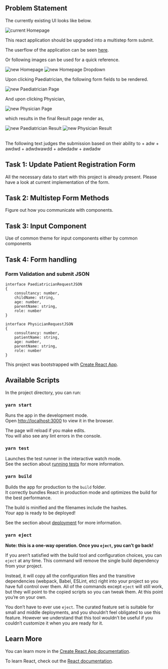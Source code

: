 ## Problem Statement

The currently existing UI looks like below.

![current Homepage](https://github.com/adhi729/test-app/blob/master/src/images/Current%20Homepage.png)

This react application should be upgraded into a multistep form submit.

The userflow of the application can be seen [here](https://xd.adobe.com/view/95b0322f-6582-468b-aebe-4522c550fa37-c0e3/).
<br />

Or following images can be used for a quick reference.

![new Homepage](https://github.com/adhi729/test-app/blob/master/src/images/New%20Homepage.png)
![new Homepage Dropdown](https://github.com/adhi729/test-app/blob/master/src/images/New%20Homepage%20Dropdown.png)

Upon clicking Paediatrician, the following form fields to be rendered.

![new Paediatrician Page](https://github.com/adhi729/test-app/blob/master/src/images/New%20Paediatrician%20Page.png)

And upon clicking Physician,

![new Physician Page](https://github.com/adhi729/test-app/blob/master/src/images/New%20Physician%20Page.png)

which results in  the final Result page render as,

![new Paediatrician  Result](https://github.com/adhi729/test-app/blob/master/src/images/New%20Paediatrician%20Result.png)
![new Physician  Result](https://github.com/adhi729/test-app/blob/master/src/images/New%20Physician%20Result.png)

<br />
The following text judges the submission based on their ability to
+ adw
+ awdwd
+ adwdwawdd
+ adwdadw
+ awdadw

<br />

## Task 1: Update Patient Registration Form

All the necessary data to start with this project is already present. Please have a look at current implementation of the form.

## Task 2: Multistep Form Methods

Figure out how you communicate with components.

## Task 3: Input Component

Use of common theme for input components either by common components  

## Task 4: Form handling

### Form Validation and submit JSON

    interface PaediatricianRequestJSON 
    {
        consultancy: number,
        childName: string,
        age: number,
        parentName: string,
        role: number
    }

    interface PhysicianRequestJSON 
    {
        consultancy: number,
        patientName: string,
        age: number,
        parentName: string,
        role: number
    }







This project was bootstrapped with [Create React App](https://github.com/facebook/create-react-app).

## Available Scripts

In the project directory, you can run:

### `yarn start`

Runs the app in the development mode.<br />
Open [http://localhost:3000](http://localhost:3000) to view it in the browser.

The page will reload if you make edits.<br />
You will also see any lint errors in the console.

### `yarn test`

Launches the test runner in the interactive watch mode.<br />
See the section about [running tests](https://facebook.github.io/create-react-app/docs/running-tests) for more information.

### `yarn build`

Builds the app for production to the `build` folder.<br />
It correctly bundles React in production mode and optimizes the build for the best performance.

The build is minified and the filenames include the hashes.<br />
Your app is ready to be deployed!

See the section about [deployment](https://facebook.github.io/create-react-app/docs/deployment) for more information.

### `yarn eject`

**Note: this is a one-way operation. Once you `eject`, you can’t go back!**

If you aren’t satisfied with the build tool and configuration choices, you can `eject` at any time. This command will remove the single build dependency from your project.

Instead, it will copy all the configuration files and the transitive dependencies (webpack, Babel, ESLint, etc) right into your project so you have full control over them. All of the commands except `eject` will still work, but they will point to the copied scripts so you can tweak them. At this point you’re on your own.

You don’t have to ever use `eject`. The curated feature set is suitable for small and middle deployments, and you shouldn’t feel obligated to use this feature. However we understand that this tool wouldn’t be useful if you couldn’t customize it when you are ready for it.

## Learn More

You can learn more in the [Create React App documentation](https://facebook.github.io/create-react-app/docs/getting-started).

To learn React, check out the [React documentation](https://reactjs.org/).
